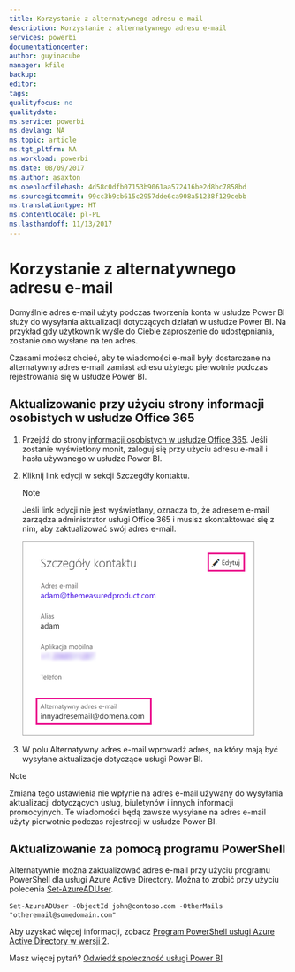 ```yaml
---
title: Korzystanie z alternatywnego adresu e-mail
description: Korzystanie z alternatywnego adresu e-mail
services: powerbi
documentationcenter: 
author: guyinacube
manager: kfile
backup: 
editor: 
tags: 
qualityfocus: no
qualitydate: 
ms.service: powerbi
ms.devlang: NA
ms.topic: article
ms.tgt_pltfrm: NA
ms.workload: powerbi
ms.date: 08/09/2017
ms.author: asaxton
ms.openlocfilehash: 4d58c0dfb07153b9061aa572416be2d8bc7858bd
ms.sourcegitcommit: 99cc3b9cb615c2957dde6ca908a51238f129cebb
ms.translationtype: HT
ms.contentlocale: pl-PL
ms.lasthandoff: 11/13/2017
---
```

# <a name="using-an-alternate-email-address"></a>Korzystanie z alternatywnego adresu e-mail
Domyślnie adres e-mail użyty podczas tworzenia konta w usłudze Power BI służy do wysyłania aktualizacji dotyczących działań w usłudze Power BI.  Na przykład gdy użytkownik wyśle do Ciebie zaproszenie do udostępniania, zostanie ono wysłane na ten adres.

Czasami możesz chcieć, aby te wiadomości e-mail były dostarczane na alternatywny adres e-mail zamiast adresu użytego pierwotnie podczas rejestrowania się w usłudze Power BI.

## <a name="updating-through-office-365-personal-info-page"></a>Aktualizowanie przy użyciu strony informacji osobistych w usłudze Office 365
1. Przejdź do strony [informacji osobistych w usłudze Office 365](https://portal.office.com/account/#personalinfo).  Jeśli zostanie wyświetlony monit, zaloguj się przy użyciu adresu e-mail i hasła używanego w usłudze Power BI.
2. Kliknij link edycji w sekcji Szczegóły kontaktu.  
   
   > [!NOTE]
   > Jeśli link edycji nie jest wyświetlany, oznacza to, że adresem e-mail zarządza administrator usługi Office 365 i musisz skontaktować się z nim, aby zaktualizować swój adres e-mail.
   > 
   > 
   
   ![](media/service-admin-alternate-email-address-for-power-bi/contact-details.png)
3. W polu Alternatywny adres e-mail wprowadź adres, na który mają być wysyłane aktualizacje dotyczące usługi Power BI.

> [!NOTE]
> Zmiana tego ustawienia nie wpłynie na adres e-mail używany do wysyłania aktualizacji dotyczących usług, biuletynów i innych informacji promocyjnych.  Te wiadomości będą zawsze wysyłane na adres e-mail użyty pierwotnie podczas rejestracji w usłudze Power BI.
> 
> 

## <a name="updating-with-powershell"></a>Aktualizowanie za pomocą programu PowerShell
Alternatywnie można zaktualizować adres e-mail przy użyciu programu PowerShell dla usługi Azure Active Directory. Można to zrobić przy użyciu polecenia [Set-AzureADUser](https://docs.microsoft.com/powershell/module/azuread/set-azureaduser).

```
Set-AzureADUser -ObjectId john@contoso.com -OtherMails "otheremail@somedomain.com"
```

Aby uzyskać więcej informacji, zobacz [Program PowerShell usługi Azure Active Directory w wersji 2](https://docs.microsoft.com/powershell/azure/active-directory/install-adv2).

Masz więcej pytań? [Odwiedź społeczność usługi Power BI](http://community.powerbi.com/)

